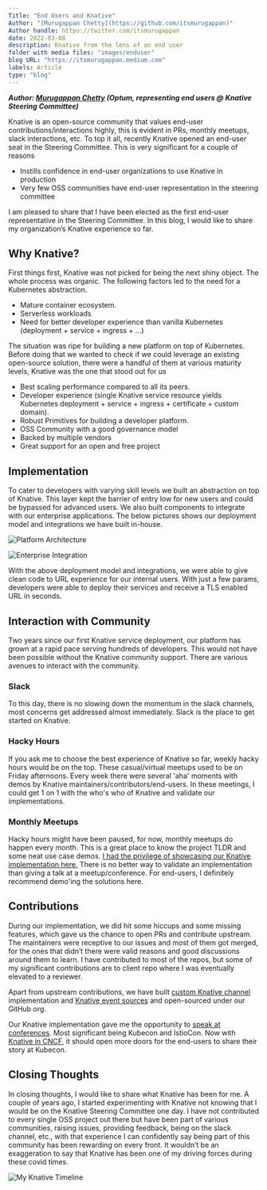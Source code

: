 ```yaml
---
Title: "End Users and Knative"
Author: "[Murugappan Chetty](https://github.com/itsmurugappan)"
Author handle: https://twitter.com/itsmurugappan
date: 2022-03-08
description: Knative from the lens of an end user
folder with media files: "images/enduser"
blog URL: "https://itsmurugappan.medium.com"
labels: Article
type: "blog"
---
```


**_Author: [Murugappan Chetty](https://twitter.com/itsmurugappan) (Optum,
representing end users @ Knative Steering Committee)_**

Knative is an open-source community that values end-user
contributions/interactions highly, this is evident in PRs, monthly meetups,
slack interactions, etc. To top it all, recently Knative opened an end-user seat
in the Steering Committee. This is very significant for a couple of reasons

- Instills confidence in end-user organizations to use Knative in production
- Very few OSS communities have end-user representation in the steering
  committee

I am pleased to share that I have been elected as the first end-user
representative in the Steering Committee. In this blog, I would like to share my
organization’s Knative experience so far.

## Why Knative?

First things first, Knative was not picked for being the next shiny object. The
whole process was organic. The following factors led to the need for a
Kubernetes abstraction.

- Mature container ecosystem.
- Serverless workloads
- Need for better developer experience than vanilla Kubernetes (deployment +
  service + ingress + ...)

The situation was ripe for building a new platform on top of Kubernetes. Before
doing that we wanted to check if we could leverage an existing open-source
solution, there were a handful of them at various maturity levels, Knative was
the one that stood out for us

- Best scaling performance compared to all its peers.
- Developer experience (single Knative service resource yields Kubernetes
  deployment + service + ingress + certificate + custom domain).
- Robust Primitives for building a developer platform.
- OSS Community with a good governance model
- Backed by multiple vendors
- Great support for an open and free project

## Implementation

To cater to developers with varying skill levels we built an abstraction on top
of Knative. This layer kept the barrier of entry low for new users and could be
bypassed for advanced users. We also built components to integrate with our
enterprise applications. The below pictures shows our deployment model and
integrations we have built in-house.

![Platform Architecture](/blog/steering/images/enduser-platform-architecture.png)

![Enterprise Integration](/blog/steering/images/enduser-enterprise-integration.png)

With the above deployment model and integrations, we were able to give clean
code to URL experience for our internal users. With just a few params,
developers were able to deploy their services and receive a TLS enabled URL in
seconds.

## Interaction with Community

Two years since our first Knative service deployment, our platform has grown at
a rapid pace serving hundreds of developers. This would not have been possible
without the Knative community support. There are various avenues to interact
with the community.

### Slack

To this day, there is no slowing down the momentum in the slack channels, most
concerns get addressed almost immediately. Slack is the place to get started on
Knative.

### Hacky Hours

If you ask me to choose the best experience of Knative so far, weekly hacky
hours would be on the top. These casual/virtual meetups used to be on Friday
afternoons. Every week there were several 'aha' moments with demos by Knative
maintainers/contributors/end-users. In these meetings, I could get 1 on 1 with
the who's who of Knative and validate our implementations.

### Monthly Meetups

Hacky hours might have been paused, for now, monthly meetups do happen every
month. This is a great place to know the project TLDR and some neat use case
demos.
[I had the privilege of showcasing our Knative implementation here.](https://www.youtube.com/watch?v=dfWZRXtVa6M&list=PLnPNqTSUj2hKH5W7GWOZ-mzcw4r3O4bHj&index=3)
There is no better way to validate an implementation than giving a talk at a
meetup/conference. For end-users, I definitely recommend demo'ing the solutions
here.

## Contributions

During our implementation, we did hit some hiccups and some missing features,
which gave us the chance to open PRs and contribute upstream. The maintainers
were receptive to our issues and most of them got merged, for the ones that
didn’t there were valid reasons and good discussions around them to learn. I
have contributed to most of the repos, but some of my significant contributions
are to client repo where I was eventually elevated to a reviewer.

Apart from upstream contributions, we have built
[custom Knative channel](https://github.com/optum/kafka-topic-channel)
implementation and
[Knative event sources](https://github.com/itsmurugappan/gql-source) and
open-sourced under our GitHub org.

Our Knative implementation gave me the opportunity to
[speak at conferences](https://www.youtube.com/playlist?list=PLnPNqTSUj2hKH5W7GWOZ-mzcw4r3O4bHj).
Most significant being Kubecon and IstioCon. Now with
[Knative in CNCF](https://knative.dev/blog/steering/cncf/), it should open more
doors for the end-users to share their story at Kubecon.

## Closing Thoughts

In closing thoughts, I would like to share what Knative has been for me. A
couple of years ago, I started experimenting with Knative not knowing that I
would be on the Knative Steering Committee one day. I have not contributed to
every single OSS project out there but have been part of various communities,
raising issues, providing feedback, being on the slack channel, etc., with that
experience I can confidently say being part of this community has been rewarding
on every front. It wouldn’t be an exaggeration to say that Knative has been one
of my driving forces during these covid times.

![My Knative Timeline](/blog/steering/images/enduser-timeline.png)
